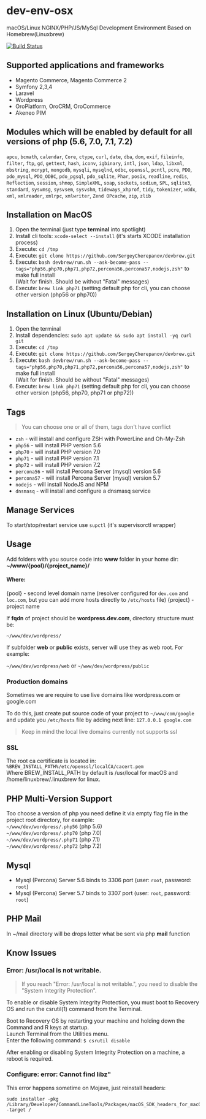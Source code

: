 # dev-env-osx
macOS/Linux NGINX/PHP/JS/MySql Development Environment Based on Homebrew(Linuxbrew)

[![Build Status](https://travis-ci.org/SergeyCherepanov/devbrew.svg?branch=master)](https://travis-ci.org/SergeyCherepanov/devbrew)

## Supported applications and frameworks
* Magento Commerce, Magento Commerce 2
* Symfony 2,3,4
* Laravel
* Wordpress
* OroPlatform, OroCRM, OroCommerce
* Akeneo PIM

## Modules which will be enabled by default for all versions of php (5.6, 7.0, 7.1, 7.2)
`apcu`, `bcmath`, `calendar`, `Core`, `ctype`, `curl`, `date`, `dba`, `dom`, `exif`, `fileinfo`, `filter`, `ftp`, `gd`, `gettext`, `hash`, `iconv`, `igbinary`, `intl`, `json`, `ldap`, `libxml`, `mbstring`, `mcrypt`, `mongodb`, `mysqli`, `mysqlnd`, `odbc`, `openssl`, `pcntl`, `pcre`, `PDO`, `pdo_mysql`, `PDO_ODBC`, `pdo_pgsql`, `pdo_sqlite`, `Phar`, `posix`, `readline`, `redis`, `Reflection`, `session`, `shmop`, `SimpleXML`, `soap`, `sockets`, `sodium`, `SPL`, `sqlite3`, `standard`, `sysvmsg`, `sysvsem`, `sysvshm`, `tideways_xhprof`, `tidy`, `tokenizer`, `wddx`, `xml`, `xmlreader`, `xmlrpc`, `xmlwriter`, `Zend OPcache`, `zip`, `zlib`

## Installation on MacOS
1. Open the terminal (just type **terminal** into spotlight)
2. Install cli tools: `xcode-select --install` (it's starts XCODE installation process)
3. Execute: `cd /tmp`
4. Execute: `git clone https://github.com/SergeyCherepanov/devbrew.git`
5. Execute: `bash devbrew/run.sh --ask-become-pass --tags="php56,php70,php71,php72,percona56,percona57,nodejs,zsh"` to make full install  
(Wait for finish. Should be without "Fatal" messages)
6. Execute: `brew link php71` (setting default php for cli, you can choose other version (php56 or php70))

## Installation on Linux (Ubuntu/Debian)
1. Open the terminal
2. Install dependencies: `sudo apt update && sudo apt install -yq curl git`
3. Execute: `cd /tmp`
4. Execute: `git clone https://github.com/SergeyCherepanov/devbrew.git`
5. Execute: `bash devbrew/run.sh --ask-become-pass --tags="php56,php70,php71,php72,percona56,percona57,nodejs,zsh"` to make full install  
(Wait for finish. Should be without "Fatal" messages)
7. Execute: `brew link php71` (setting default php for cli, you can choose other version (php56, php70, php71 or php72))

## Tags
> You can choose one or all of them, tags don't have conflict
*  `zsh` - will install and configure ZSH with PowerLine and Oh-My-Zsh  
*  `php56` - will install PHP version 5.6  
*  `php70` - will install PHP version 7.0  
*  `php71` - will install PHP version 7.1  
*  `php72` - will install PHP version 7.2  
*  `percona56` - will install Percona Server (mysql) version 5.6
*  `percona57` - will install Percona Server (mysql) version 5.7  
*  `nodejs` - will install NodeJS and NPM  
*  `dnsmasq` - will install and configure a dnsmasq service 

## Manage Services

To start/stop/restart service use `supctl` (it's supervisorctl wrapper)


## Usage
Add folders with you source code into **www** folder in your home dir: **~/www/{pool}/{project_name}/**

#### Where:  
{pool} - second level domain name (resolver configured for `dev.com` and `loc.com`, but you can add more hosts directly to `/etc/hosts` file)
{project} - project name  

If **fqdn** of project should be **wordpress.dev.com**, directory structure must be:

`~/www/dev/wordpress/`

If subfolder **web** or **public** exists, server will use they as web root. For example:    

`~/www/dev/wordpress/web` or  `~/www/dev/wordpress/public`  

### Production domains
Sometimes we are require to use live domains like wordpress.com or google.com  

To do this, just create put source code of your project to `~/www/com/google` and update you `/etc/hosts` file by adding next line: `127.0.0.1 google.com`  

> Keep in mind the local live domains currently not supports ssl

### SSL

The root ca certificate is located in: `%BREW_INSTALL_PATH%/etc/openssl/localCA/cacert.pem`  
Where BREW_INSTALL_PATH by default is /usr/local for macOS and /home/linuxbrew/.linuxbrew for linux.  

## PHP Multi-Version Support

Too choose a version of php you need define it via empty flag file in the project root directory, for example:  
`~/www/dev/wordpress/.php56` (php 5.6)  
`~/www/dev/wordpress/.php70` (php 7.0)  
`~/www/dev/wordpress/.php71` (php 7.1)  
`~/www/dev/wordpress/.php72` (php 7.2)  

## Mysql

* Mysql (Percona) Server 5.6 binds to 3306 port (user: `root`, password: `root`)  
* Mysql (Percona) Server 5.7 binds to 3307 port (user: `root`, password: `root`)  

## PHP Mail

In ~/mail directory will be drops letter what be sent via php **mail** function

## Know Issues

### Error: /usr/local is not writable.

> If you reach "Error: /usr/local is not writable.", you need to disable the "System Integrity Protection".  

To enable or disable System Integrity Protection, you must boot to Recovery OS and run the csrutil(1) command from the Terminal.  

Boot to Recovery OS by restarting your machine and holding down the Command and R keys at startup.  
Launch Terminal from the Utilities menu.  
Enter the following command: `$ csrutil disable`  

After enabling or disabling System Integrity Protection on a machine, a reboot is required.  

### Configure: error: Cannot find libz"
This error happens sometime on Mojave, just reinstall headers:
```
sudo installer -pkg /Library/Developer/CommandLineTools/Packages/macOS_SDK_headers_for_macOS_10.14.pkg -target /
```
